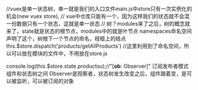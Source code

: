 //vuex是单一状态树，单一就是我们的入口文件main.js中store只有一次实例化的机会(new vuex store),
// vue中仓库只能有一个，因为这样我们的状态就不会混
一份数据只有一个状态，这就是单一状态
// 树？modules来了之后，树的概念就来了，state就是状态的根节点，modules中的就是叶节点
namespaces命名空间
声明了这个，树根下一个节点的命名，枝桠上的结点
this.$store.dispatch('products/getAllProducts') //这里利用到了命名空间，所以可以放在模块的文件中，不用放在store.js

console.log(this.$store.state.productsu);//"[__ob__: Observer]"
订阅发布者模式
组件和状态树之间
Observer是观察者，状态树发生改变之后，组件跟着变，是可以被监听，可以被订阅的对象
